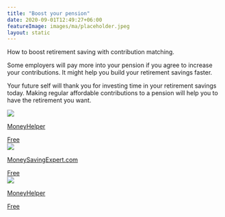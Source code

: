 ```yaml
---
title: "Boost your pension"
date: 2020-09-01T12:49:27+06:00
featureImage: images/ma/placeholder.jpeg
layout: static
---
```


How to boost retirement saving with contribution matching.

Some employers will pay more into your pension if you agree to increase your contributions. It might help you build your retirement savings faster.

Your future self will thank you for investing time in your retirement savings today. Making regular affordable contributions to a pension will help you to have the retirement you want.

<a class="ma-link" href="https://www.moneyhelper.org.uk/en/pensions-and-retirement/building-your-retirement-pot/contribution-matching"><div class="ma-card ma-card-Wealth"><div class="ma-icon"><img src ="/images/Icon-check - wealth - opacity.svg"/></div><div class="ma-name"><p>MoneyHelper</p></div><div class="ma-paid-text"><span>Free</span></div></div></a><a class="ma-link" href="https://www.moneysavingexpert.com/pensions/"><div class="ma-card ma-card-Wealth"><div class="ma-icon"><img src ="/images/Icon-check - wealth - opacity.svg"/></div><div class="ma-name"><p>MoneySavingExpert.com</p></div><div class="ma-paid-text"><span>Free</span></div></div></a><a class="ma-link" href="https://www.moneyhelper.org.uk/en/pensions-and-retirement/building-your-retirement-pot/how-to-increase-your-pension-savings"><div class="ma-card ma-card-Wealth"><div class="ma-icon"><img src ="/images/Icon-check - wealth - opacity.svg"/></div><div class="ma-name"><p>MoneyHelper</p></div><div class="ma-paid-text"><span>Free</span></div></div></a>  

<br/><br/>






